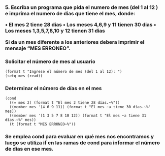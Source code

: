 <h3>5. Escriba un programa que pida el numero de mes (del 1 al 12 ) e
   imprima el numero de dias que tiene el mes, donde:

   • El mes 2 tiene 28 dias
   • Los meses 4,6,9 y 11 tienen 30 dias
   • Los meses 1,3,5,7,8,10 y 12 tienen 31 dias

   Si da un mes diferente a los anteriores debera imprimir el mensaje
   “MES ERRONEO”.
 </h3>
 
### Solicitar el número de mes al usuario

~~~
(format t "Ingrese el número de mes (del 1 al 12): ")
(setq mes (read))
~~~

### Determinar el número de días en el mes

~~~
(cond
  ((= mes 2) (format t "El mes 2 tiene 28 días.~%"))
  ((member mes '(4 6 9 11)) (format t "El mes ~a tiene 30 días.~%" mes))
  ((member mes '(1 3 5 7 8 10 12)) (format t "El mes ~a tiene 31 días.~%" mes))
  (t (format t "MES ERRONEO~%"))
~~~

<h3>Se emplea cond para evaluar en qué mes nos encontramos y luego se utiliza if en las ramas de cond para informar el número de días en ese mes.</h3>